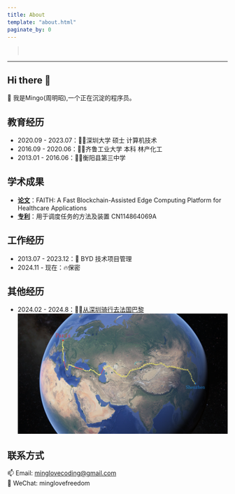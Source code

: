 ```yaml
---
title: About
template: "about.html" 
paginate_by: 0
---
```


<script src="https://cdn.jsdelivr.net/npm/typed.js@2.0.12"></script>
<script>
  document.addEventListener("DOMContentLoaded", function () {
    new Typed("#typed-text", {
      strings: [
        "悟已往之不谏 知来者之可追",
        "真正的强者，敢于逆流而上！！！"
      ], // 每一段文字
      typeSpeed: 50, // 打字速度
      backSpeed: 30, // 删除速度
      loop: true, // 是否循环
      backDelay: 1000, // 删除前的停顿时间
      showCursor: false, // 隐藏光标
    });
  });
</script>
<style>
  .underline {
    font-size: 15px; /* 设置字体大小 */
    font-style: italic; /* 设置斜体 */
    height: 20px; /* 固定高度 */
  }
</style>

> <div id="typed-text" class="underline"></div> <!-- 添加 class -->

---
## Hi there 👋

🤔 我是Mingo(周明昭),一个正在沉淀的程序员。

## 教育经历
- 2020.09 - 2023.07：👨‍🎓深圳大学   硕士    计算机技术
- 2016.09 - 2020.06：👨‍🏫齐鲁工业大学  本科  林产化工
- 2013.01 - 2016.06：🙇‍♂️衡阳县第三中学

## 学术成果
- [**论文**](https://ieeexplore.ieee.org/abstract/document/9756310)：FAITH: A Fast Blockchain-Assisted Edge Computing Platform for Healthcare Applications
- [**专利**](https://patentimages.storage.googleapis.com/17/5e/af/53d393c5c2c413/CN114864069A.pdf)：用于调度任务的方法及装置 CN114864069A

## 工作经历
- 2013.07 - 2023.12：🚗 BYD  技术项目管理
- 2024.11 - 现在：🔥保密

## 其他经历
- 2024.02 - 2024.8：🚴‍♀️[从深圳骑行去法国巴黎](https://www.bilibili.com/video/BV1dpsjebE2d/?share_source=copy_web&vd_source=543b94802d84e6e76a193e0c7e9a4540)
![alt text](image.png)

## 联系方式
📫 Email: minglovecoding@gmail.com  
💬 WeChat: minglovefreedom








